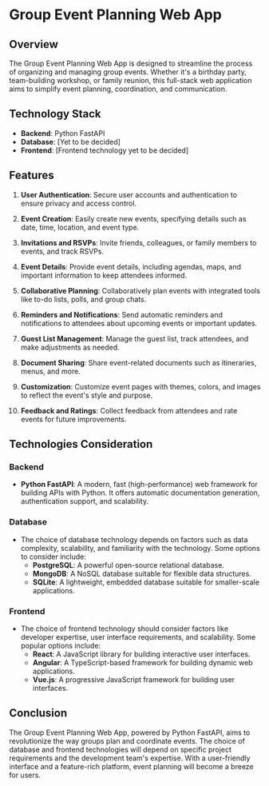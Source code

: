 # Group Event Planning Web App

## Overview
The Group Event Planning Web App is designed to streamline the process of organizing and managing group events. Whether it's a birthday party, team-building workshop, or family reunion, this full-stack web application aims to simplify event planning, coordination, and communication. 

## Technology Stack
- **Backend**: Python FastAPI
- **Database**: [Yet to be decided]
- **Frontend**: [Frontend technology yet to be decided]

## Features
1. **User Authentication**: Secure user accounts and authentication to ensure privacy and access control.

2. **Event Creation**: Easily create new events, specifying details such as date, time, location, and event type.

3. **Invitations and RSVPs**: Invite friends, colleagues, or family members to events, and track RSVPs.

4. **Event Details**: Provide event details, including agendas, maps, and important information to keep attendees informed.

5. **Collaborative Planning**: Collaboratively plan events with integrated tools like to-do lists, polls, and group chats.

6. **Reminders and Notifications**: Send automatic reminders and notifications to attendees about upcoming events or important updates.

7. **Guest List Management**: Manage the guest list, track attendees, and make adjustments as needed.

8. **Document Sharing**: Share event-related documents such as itineraries, menus, and more.

9. **Customization**: Customize event pages with themes, colors, and images to reflect the event's style and purpose.

10. **Feedback and Ratings**: Collect feedback from attendees and rate events for future improvements.

## Technologies Consideration
### Backend
- **Python FastAPI**: A modern, fast (high-performance) web framework for building APIs with Python. It offers automatic documentation generation, authentication support, and scalability.

### Database
- The choice of database technology depends on factors such as data complexity, scalability, and familiarity with the technology. Some options to consider include:
  - **PostgreSQL**: A powerful open-source relational database.
  - **MongoDB**: A NoSQL database suitable for flexible data structures.
  - **SQLite**: A lightweight, embedded database suitable for smaller-scale applications.

### Frontend
- The choice of frontend technology should consider factors like developer expertise, user interface requirements, and scalability. Some popular options include:
  - **React**: A JavaScript library for building interactive user interfaces.
  - **Angular**: A TypeScript-based framework for building dynamic web applications.
  - **Vue.js**: A progressive JavaScript framework for building user interfaces.

## Conclusion
The Group Event Planning Web App, powered by Python FastAPI, aims to revolutionize the way groups plan and coordinate events. The choice of database and frontend technologies will depend on specific project requirements and the development team's expertise. With a user-friendly interface and a feature-rich platform, event planning will become a breeze for users.